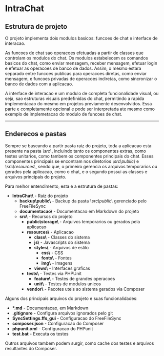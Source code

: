# IntraChat

## Estrutura de projeto

O projeto implementa dois modulos basicos: funcoes de chat e interface de interacao.

As funcoes de chat sao operacoes efetuadas a partir de classes que controlam os modulos do chat. Os modulos estabelecem os comandos basicos do chat, como enviar mensagem, receber mensagem, efetuar login e efetuar as operacoes de banco de dados. Assim, o mesmo estara separado entre funcoes publicas para operacoes diretas, como enviar mensagem, e funcoes privadas de operacoes indiretas, como sincronizar o banco de dados com a aplicacao.

A interface de interacao e um modulo de completa funcionalidade visual, ou seja, sao estruturas visuais predefinidas do chat, permitindo a rapida implementacao do mesmo em projetos previamente desenvolvidos. Essa parte e completamente opcional e pode ser interpretada ate mesmo como exemplo de implemetacao do modulo de funcoes de chat.

-----

## Enderecos e pastas

Sempre se baseando a partir pasta raiz do projeto, toda a aplicacao esta presente na pasta _\\src\\_, incluindo tanto os componentes extras, como testes unitarios, como tambem os componentes principais do chat. Esses componentes principais se encontram nos diretorios _\\src\\public\\_ e _\\src\\resources\\_, sendo que, o primeiro gerencia os arquivos temporarios ou gerados pela aplicacao, como o chat, e o segundo possui as classes e arquivos principais do projeto.

Para melhor entendimento, esta e a estrutura de pastas:

- **IntraChat\\** - Raiz do projeto
  - **backup\\public\\** - Backup da pasta _\\src\\public\\_ gerenciado pelo FreeFileSync
  - **documentacao\\** - Documentacao em Markdown do projeto
  - **src\\** - Recursos do projeto
    - **public\\storage\\** - Arquivos temporarios ou gerados pela aplicacao
    - **resources\\** - Aplicacao
      - **class\\** - Classes do sistema
      - **js\\** - Javascripts do sistema
      - **styles\\** - Arquivos de estilo
        - **css\\** - CSS
        - **fonts\\** - Fontes
        - **img\\** - Imagens
      - **views\\** - Interfaces graficas
    - **tests\\** - Testes via PHPUnit
      - **feature\\** - Testes de grandes operacoes
      - **unit\\** - Testes de modulos unicos
    - **vendor\\** - Pacotes uteis ao sistema gerados via Composer

Alguns dos principais arquivos do projeto e suas funcionalidades:

- **\*.md** - Documentacao, em Markdown
- **.gitignore** - Configura arquivos ignorados pelo git
- **SyncSettings.ffs_gui** - Configuracao do FreeFileSync
- **composer.json** - Configuracao do Composer
- **phpunit.xml** - Configuracao do PHPunit
- **test.bat** - Executa os testes

Outros arquivos tambem podem surgir, como cache dos testes e arquivos resultantes do Composer.